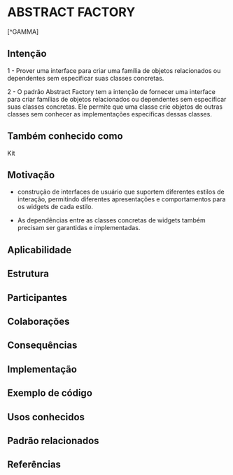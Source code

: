 # ABSTRACT FACTORY

[^GAMMA]

## Intenção

1 - Prover uma interface para criar uma família de objetos relacionados ou dependentes sem especificar suas classes concretas.

2 - O padrão Abstract Factory tem a intenção de fornecer uma interface para criar famílias de objetos relacionados ou dependentes sem especificar suas classes concretas. Ele permite que uma classe crie objetos de outras classes sem conhecer as implementações específicas dessas classes.

## Também conhecido como

Kit

## Motivação

- construção de interfaces de usuário que suportem
diferentes estilos de interação, permitindo
diferentes apresentações e comportamentos para
os widgets de cada estilo.

- As dependências entre as classes concretas de
widgets também precisam ser garantidas e
implementadas.

## Aplicabilidade


## Estrutura


## Participantes


## Colaborações


## Consequências


## Implementação


## Exemplo de código

## Usos conhecidos

## Padrão relacionados


## Referências

